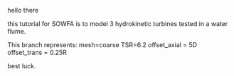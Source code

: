 hello there

this tutorial for SOWFA is to model 3 hydrokinetic turbines
tested in a water flume.

This branch represents:
mesh=coarse
TSR=6.2
offset_axial = 5D
offset_trans = 0.25R

best luck.

